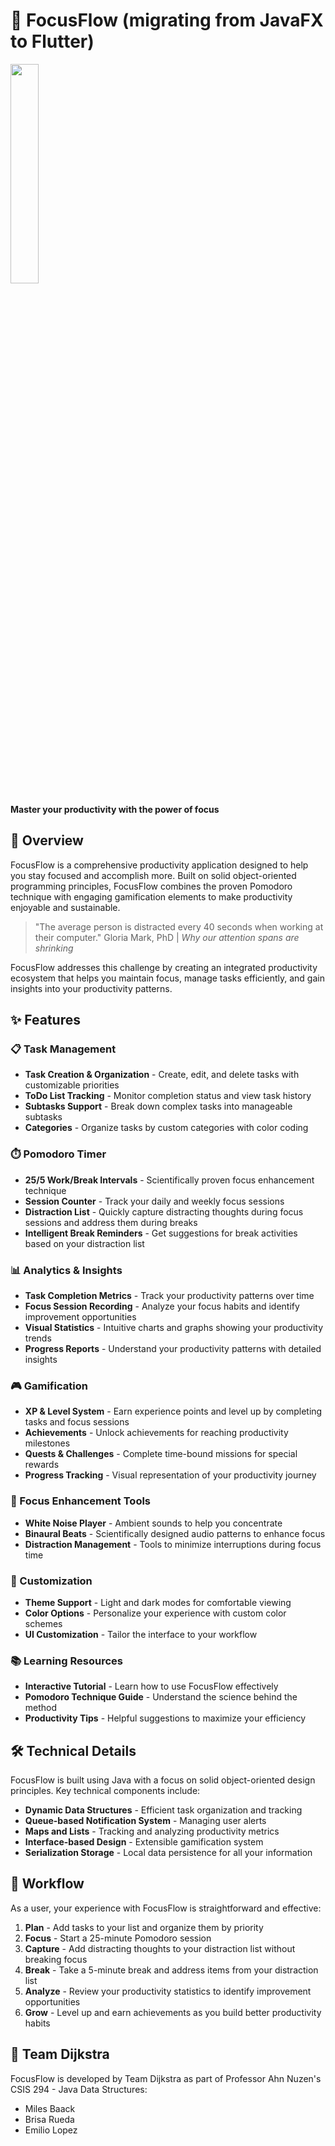 # 🌊 FocusFlow (migrating from JavaFX to Flutter)

<p>
  <img src="https://github.com/user-attachments/assets/9d8f3f73-7251-4498-a4e5-ddc19a6c8dd1" width="30%">
</p>


**Master your productivity with the power of focus**

## 🚀 Overview

FocusFlow is a comprehensive productivity application designed to help you stay focused and accomplish more. Built on solid object-oriented programming principles, FocusFlow combines the proven Pomodoro technique with engaging gamification elements to make productivity enjoyable and sustainable.

> "The average person is distracted every 40 seconds when working at their computer." Gloria Mark, PhD | _Why our attention spans are shrinking_

FocusFlow addresses this challenge by creating an integrated productivity ecosystem that helps you maintain focus, manage tasks efficiently, and gain insights into your productivity patterns.

## ✨ Features

### 📋 Task Management
- **Task Creation & Organization** - Create, edit, and delete tasks with customizable priorities
- **ToDo List Tracking** - Monitor completion status and view task history
- **Subtasks Support** - Break down complex tasks into manageable subtasks
- **Categories** - Organize tasks by custom categories with color coding

### ⏱️ Pomodoro Timer
- **25/5 Work/Break Intervals** - Scientifically proven focus enhancement technique
- **Session Counter** - Track your daily and weekly focus sessions
- **Distraction List** - Quickly capture distracting thoughts during focus sessions and address them during breaks
- **Intelligent Break Reminders** - Get suggestions for break activities based on your distraction list

### 📊 Analytics & Insights
- **Task Completion Metrics** - Track your productivity patterns over time
- **Focus Session Recording** - Analyze your focus habits and identify improvement opportunities
- **Visual Statistics** - Intuitive charts and graphs showing your productivity trends
- **Progress Reports** - Understand your productivity patterns with detailed insights

### 🎮 Gamification
- **XP & Level System** - Earn experience points and level up by completing tasks and focus sessions
- **Achievements** - Unlock achievements for reaching productivity milestones
- **Quests & Challenges** - Complete time-bound missions for special rewards
- **Progress Tracking** - Visual representation of your productivity journey

### 🧠 Focus Enhancement Tools
- **White Noise Player** - Ambient sounds to help you concentrate
- **Binaural Beats** - Scientifically designed audio patterns to enhance focus
- **Distraction Management** - Tools to minimize interruptions during focus time

### 🎨 Customization
- **Theme Support** - Light and dark modes for comfortable viewing
- **Color Options** - Personalize your experience with custom color schemes
- **UI Customization** - Tailor the interface to your workflow

### 📚 Learning Resources
- **Interactive Tutorial** - Learn how to use FocusFlow effectively
- **Pomodoro Technique Guide** - Understand the science behind the method
- **Productivity Tips** - Helpful suggestions to maximize your efficiency

## 🛠️ Technical Details

FocusFlow is built using Java with a focus on solid object-oriented design principles. Key technical components include:

- **Dynamic Data Structures** - Efficient task organization and tracking
- **Queue-based Notification System** - Managing user alerts
- **Maps and Lists** - Tracking and analyzing productivity metrics 
- **Interface-based Design** - Extensible gamification system
- **Serialization Storage** - Local data persistence for all your information

## 🔄 Workflow

As a user, your experience with FocusFlow is straightforward and effective:

1. **Plan** - Add tasks to your list and organize them by priority
2. **Focus** - Start a 25-minute Pomodoro session
3. **Capture** - Add distracting thoughts to your distraction list without breaking focus
4. **Break** - Take a 5-minute break and address items from your distraction list
5. **Analyze** - Review your productivity statistics to identify improvement opportunities
6. **Grow** - Level up and earn achievements as you build better productivity habits


## 👥 Team Dijkstra

FocusFlow is developed by Team Dijkstra as part of Professor Ahn Nuzen's CSIS 294 - Java Data Structures:

- Miles Baack
- Brisa Rueda 
- Emilio Lopez

